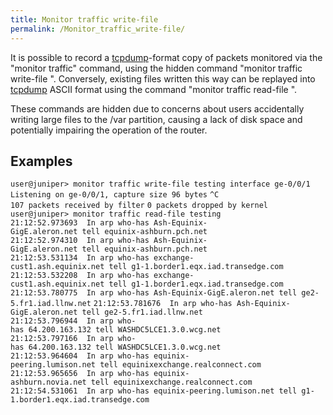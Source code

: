 ```yaml
---
title: Monitor traffic write-file
permalink: /Monitor_traffic_write-file/
---
```


It is possible to record a [tcpdump](/tcpdump "wikilink")-format copy of packets monitored via the "monitor traffic" command, using the hidden command "monitor traffic write-file <filename>". Conversely, existing files written this way can be replayed into [tcpdump](/tcpdump "wikilink") ASCII format using the command "monitor traffic read-file <filename>".

These commands are hidden due to concerns about users accidentally writing large files to the /var partition, causing a lack of disk space and potentially impairing the operation of the router.

Examples
--------

`user@juniper> monitor traffic write-file testing interface ge-0/0/1   `
`Listening on ge-0/0/1, capture size 96 bytes`
`^C`
`107 packets received by filter`
`0 packets dropped by kernel`
`user@juniper> monitor traffic read-file testing `
`21:12:52.973693  In arp who-has Ash-Equinix-GigE.aleron.net tell equinix-ashburn.pch.net`
`21:12:52.974310  In arp who-has Ash-Equinix-GigE.aleron.net tell equinix-ashburn.pch.net`
`21:12:53.531134  In arp who-has exchange-cust1.ash.equinix.net tell g1-1.border1.eqx.iad.transedge.com`
`21:12:53.532208  In arp who-has exchange-cust1.ash.equinix.net tell g1-1.border1.eqx.iad.transedge.com`
`21:12:53.780775  In arp who-has Ash-Equinix-GigE.aleron.net tell ge2-5.fr1.iad.llnw.net`
`21:12:53.781676  In arp who-has Ash-Equinix-GigE.aleron.net tell ge2-5.fr1.iad.llnw.net`
`21:12:53.796944  In arp who-has 64.200.163.132 tell WASHDC5LCE1.3.0.wcg.net`
`21:12:53.797166  In arp who-has 64.200.163.132 tell WASHDC5LCE1.3.0.wcg.net`
`21:12:53.964604  In arp who-has equinix-peering.lumison.net tell equinixexchange.realconnect.com`
`21:12:53.965656  In arp who-has equinix-ashburn.novia.net tell equinixexchange.realconnect.com`
`21:12:54.531061  In arp who-has equinix-peering.lumison.net tell g1-1.border1.eqx.iad.transedge.com`